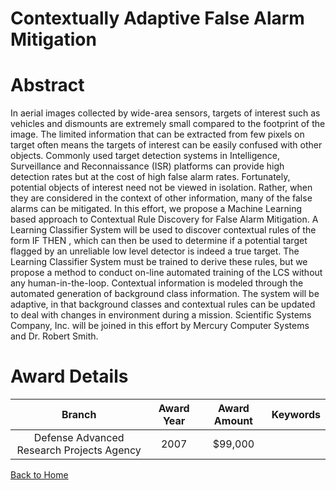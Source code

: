 
Contextually Adaptive False Alarm Mitigation
============================================

# Abstract


In aerial images collected by wide-area sensors,  targets of interest such as  vehicles and dismounts are extremely small compared to the footprint of the image.  The limited information that can be extracted from few pixels on target often  means the targets of interest can be easily confused with other objects. Commonly used target detection systems in Intelligence, Surveillance and Reconnaissance (ISR) platforms can provide high detection rates but at the cost of high false alarm rates. Fortunately, potential objects of interest need not be viewed in isolation. Rather,  when they are considered in the context of other information, many of the false alarms  can be mitigated. In this effort, we propose a Machine Learning based approach to  Contextual Rule Discovery for False Alarm Mitigation. A Learning Classifier System  will be used to discover contextual rules of the form IF  THEN  , which can then be used to determine if a potential target flagged by an unreliable low level detector is indeed a true target. The Learning  Classifier System must be trained to derive these rules, but we propose a method to conduct on-line automated training of the LCS without any human-in-the-loop. Contextual information is modeled through the automated generation of background class information. The system will be adaptive, in that background classes and contextual rules can be updated to deal with changes in environment during a  mission. Scientific Systems Company, Inc. will be joined in this effort by Mercury Computer Systems and Dr. Robert Smith.  

# Award Details

|Branch|Award Year|Award Amount|Keywords|
| :---: | :---: | :---: | :---: |
|Defense Advanced Research Projects Agency|2007|$99,000||
  
  


[Back to Home](https://github.com/chrischow/dod_sbir_awards/JT/#100)